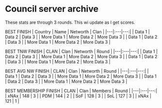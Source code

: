 # Council server archive

These stats are through 3 rounds. This wi update as I get scores.

BEST FINISH | Country
| Name | Networth | Clan |
|---|:---|---:|
| Data 1 | Data 2 | Data 3 |
| More Data 1 | More Data 2 | More Data 3 |
| Data 1 | Data 2 | Data 3 |
| More Data 1 | More Data 2 | More Data 3 |

BEST TNW FINISH | CLAN
| Clan | Networth | Round |
|---|:---|---:|
| Data 1 | Data 2 | Data 3 |
| More Data 1 | More Data 2 | More Data 3 |
| Data 1 | Data 2 | Data 3 |
| More Data 1 | More Data 2 | More Data 3 |

BEST AVG NW FINISH | CLAN
| Clan | Networth | Round |
|---|:---|---:|
| Data 1 | Data 2 | Data 3 |
| More Data 1 | More Data 2 | More Data 3 |
| Data 1 | Data 2 | Data 3 |
| More Data 1 | More Data 2 | More Data 3 |

BEST MEMBERSHIP FINISH | CLAN
| Clan | Members | Round |
|---|:---|---:|
| xNAx | 148 | 3 |
| PDM | 144 | 2 |
| SoF | 128 | 3 |
| SoL | 127 | 3 |
| xNAx | 121 | 1 |
